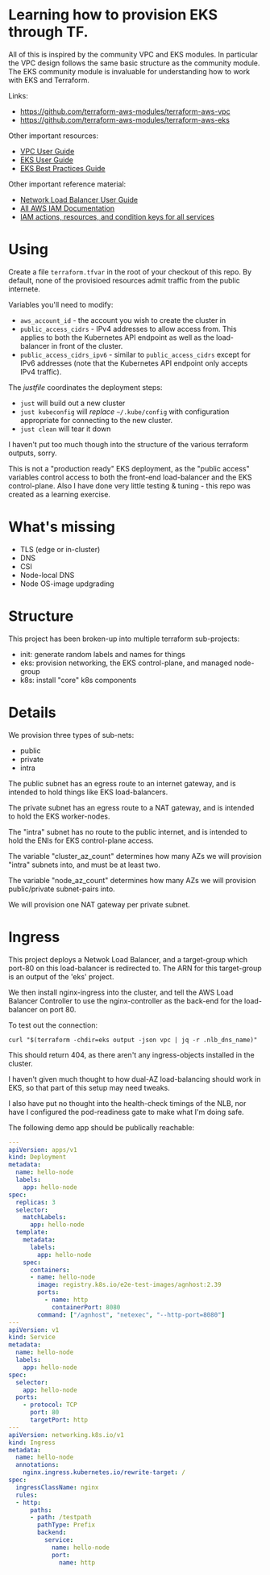 
# Learning how to provision EKS through TF.

All of this is inspired by the community VPC and EKS modules. In
particular the VPC design follows the same basic structure as
the community module. The EKS community module is invaluable
for understanding how to work with EKS and Terraform.

Links:
* https://github.com/terraform-aws-modules/terraform-aws-vpc
* https://github.com/terraform-aws-modules/terraform-aws-eks

Other important resources:
* [VPC User Guide](https://docs.aws.amazon.com/vpc/latest/userguide/index.html)
* [EKS User Guide](https://docs.aws.amazon.com/eks/latest/userguide/index.html)
* [EKS Best Practices Guide](https://aws.github.io/aws-eks-best-practices/)

Other important reference material:
* [Network Load Balancer User Guide](https://docs.aws.amazon.com/elasticloadbalancing/latest/network/index.html)
* [All AWS IAM Documentation](https://docs.aws.amazon.com/iam/)
* [IAM actions, resources, and condition keys for all services](https://docs.aws.amazon.com/service-authorization/latest/reference/reference_policies_actions-resources-contextkeys.html)

# Using

Create a file `terraform.tfvar` in the root of your checkout
of this repo. By default, none of the provisioed resources
admit traffic from the public internete.

Variables you'll need to modify:
* `aws_account_id` - the account you wish to create the cluster
  in
* `public_access_cidrs` - IPv4 addresses to allow access from.
  This applies to both the Kubernetes API endpoint as well as
  the load-balancer in front of the cluster.
* `public_access_cidrs_ipv6` - similar to `public_access_cidrs`
  except for IPv6 addresses (note that the Kubernetes API endpoint
  only accepts IPv4 traffic).

The *justfile* coordinates the deployment steps:

* `just` will build out a new cluster
* `just kubeconfig` will *replace* `~/.kube/config` with
  configuration appropriate for connecting to the new
  cluster.
* `just clean` will tear it down

I haven't put too much though into the structure of the
various terraform outputs, sorry.

This is not a "production ready" EKS deployment, as the "public
access" variables control access to both the front-end load-balancer
and the EKS control-plane. Also I have done very little testing
& tuning - this repo was created as a learning exercise.

# What's missing

* TLS (edge or in-cluster)
* DNS
* CSI
* Node-local DNS
* Node OS-image updgrading

# Structure

This project has been broken-up into multiple terraform
sub-projects:

- init: generate random labels and names for things
- eks: provision networking, the EKS control-plane, and managed node-group
- k8s: install "core" k8s components

# Details

We provision three types of sub-nets:

- public
- private
- intra

The public subnet has an egress route to an internet gateway, and
is intended to hold things like EKS load-balancers.

The private subnet has an egress route to a NAT gateway, and is
intended to hold the EKS worker-nodes.

The "intra" subnet has no route to the public internet, and is
intended to hold the ENIs for EKS control-plane access.

The variable "cluster_az_count" determines how many AZs we will
provision "intra" subnets into, and must be at least two.

The variable "node_az_count" determines how many AZs we will
provision public/private subnet-pairs into.

We will provision one NAT gateway per private subnet.

# Ingress

This project deploys a Netwok Load Balancer, and a target-group
which port-80 on this load-balancer is redirected to. The ARN for
this target-group is an output of the 'eks' project.

We then install nginx-ingress into the cluster, and tell the AWS
Load Balancer Controller to use the nginx-controller as the back-end
for the load-balancer on port 80.

To test out the connection:

```
curl "$(terraform -chdir=eks output -json vpc | jq -r .nlb_dns_name)"
```

This should return 404, as there aren't any ingress-objects installed
in the cluster.

I haven't given much thought to how dual-AZ load-balancing should
work in EKS, so that part of this setup may need tweaks.

I also have put no thought into the health-check timings of the NLB,
nor have I configured the pod-readiness gate to make what I'm doing
safe.

The following demo app should be publically reachable:

```yaml
---
apiVersion: apps/v1
kind: Deployment
metadata:
  name: hello-node
  labels:
    app: hello-node
spec:
  replicas: 3
  selector:
    matchLabels:
      app: hello-node
  template:
    metadata:
      labels:
        app: hello-node
    spec:
      containers:
      - name: hello-node
        image: registry.k8s.io/e2e-test-images/agnhost:2.39
        ports:
          - name: http
            containerPort: 8080
        command: ["/agnhost", "netexec", "--http-port=8080"]
---
apiVersion: v1
kind: Service
metadata:
  name: hello-node
  labels:
    app: hello-node
spec:
  selector:
    app: hello-node
  ports:
    - protocol: TCP
      port: 80
      targetPort: http
---
apiVersion: networking.k8s.io/v1
kind: Ingress
metadata:
  name: hello-node
  annotations:
    nginx.ingress.kubernetes.io/rewrite-target: /
spec:
  ingressClassName: nginx
  rules:
  - http:
      paths:
      - path: /testpath
        pathType: Prefix
        backend:
          service:
            name: hello-node
            port:
              name: http
```
